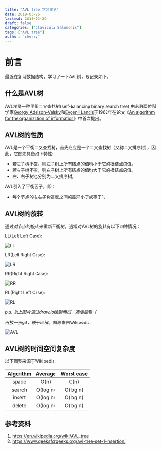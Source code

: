 ```yaml
---
title: "AVL tree 学习笔记"
date: 2019-03-26
lastmod: 2019-03-26
draft: false
categories: ["Clavicula Salomonis"]
tags: ["AVL tree"]
author: "sherry"
---
```


# 前言

最近在复习数据结构，学习了一下AVL树，现记录如下。

## 什么是AVL树

AVL树是一种平衡二叉查找树(self-balancing binary search tree),由苏联两位科学家[Georgy Adelson-Velsky](https://en.wikipedia.org/wiki/Georgy_Adelson-Velsky)和[Evgenii Landis](https://en.wikipedia.org/wiki/Evgenii_Landis)于1962年在论文《[An algorithm for the organization of information](http://professor.ufabc.edu.br/~jesus.mena/courses/mc3305-2q-2015/AED2-10-avl-paper.pdf)》中首次提出。

<!--more-->

## AVL树的性质

AVL是一个平衡二叉查找树，首先它应是一个二叉查找树（又称二叉排序树），因此，它首先具备如下特性:

- 若左子树不空，则左子树上所有结点的值均小于它的根结点的值。
- 若右子树不空，则右子树上所有结点的值均大于它的根结点的值。
- 左、右子树也分别为二叉排序树。

AVL引入了平衡因子，即：

- 每个节点的左右子树高度之间的差异小于或等于1。

## AVL树的旋转

通过对节点的旋转来重新平衡树，通常对AVL树的旋转有以下四种情况：

LL(Left Left Case):

![LL](http://wx1.sinaimg.cn/large/ea5eda6dly1g1gm6mz4y3j20ix04m0sq.jpg)

LR(Left Right Case):

![LR](http://wx1.sinaimg.cn/large/ea5eda6dly1g1gm6mywftj20cf0bdt8v.jpg)

RR(Right Right Case):

![RR](http://wx1.sinaimg.cn/large/ea5eda6dly1g1gm6mxjg7j20il04hweh.jpg)

RL(Right Left Case):

![RL](http://wx2.sinaimg.cn/large/ea5eda6dly1g1gm6my92oj20c00azjri.jpg)

_p.s. 以上图片通过draw.io绘制而成，凑活能看（_

再放一张gif，便于理解，图源来自Wikipedia:

![AVL](http://wx2.sinaimg.cn/large/ea5eda6dly1g1f6ae2fq2g208w050dm1.gif)

## AVL树的时间空间复杂度

以下图表来源于Wikipedia.

| Algorithm | Average | Worst case |
|:---:|:---:|:---:|
| space | O(n) | O(n) |
| search | O(log n) | O(log n) |
| insert | O(log n) | O(log n) |
| delete | O(log n) | O(log n) |

## 参考资料

1. https://en.wikipedia.org/wiki/AVL_tree  
2. https://www.geeksforgeeks.org/avl-tree-set-1-insertion/